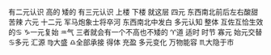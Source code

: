 有二元认识 高的 矮的
有三元认识 上楼 下楼 就这层
四元 东西南北前后左右酸甜苦辣
六元 十二元 军马炮象士将卒河 东西南北中发白
多元认知 整体 互佐互恰生效的♋︎
♑︎一元复始 ♒︎气 三者就会有一个不高也不矮的
♈︎道 适时 时节 寡元 始元交替
♋︎多元 汇源
♍︎大盛 ♎︎全部承接 得体 充盈 多元变化 万物能容
♏︎大隐于市
